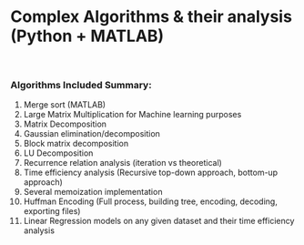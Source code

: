 <h1>Complex Algorithms & their analysis (Python + MATLAB) </h1> <br>

<h3> Algorithms Included Summary: </h3>
<ol>
<li> Merge sort (MATLAB)</li>
<li> Large Matrix Multiplication for Machine learning purposes</li>
<li> Matrix Decomposition</li>
<li> Gaussian elimination/decomposition</li>
<li> Block matrix decomposition</li>
<li> LU Decomposition</li>
<li> Recurrence relation analysis (iteration vs theoretical)</li>
<li> Time efficiency analysis (Recursive top-down approach, bottom-up approach)</li>
<li> Several memoization implementation</li>
<li> Huffman Encoding (Full process, building tree, encoding, decoding, exporting files)</li>
<li> Linear Regression models on any given dataset and their time efficiency analysis</li>
</ol>
